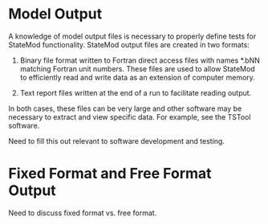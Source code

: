 # Model Output

A knowledge of model output files is necessary to properly define tests for StateMod functionality.
StateMod output files are created in two formats:

1. Binary file format written to Fortran direct access files with names \*.bNN matching Fortran unit numbers.
These files are used to allow StateMod to efficiently read and write data as an extension of computer memory.

2. Text report files written at the end of a run to facilitate reading output.

In both cases, these files can be very large and other software may be necessary to extract and view specific data.
For example, see the TSTool software.

Need to fill this out relevant to software development and testing.

# Fixed Format and Free Format Output

Need to discuss fixed format vs. free format.
